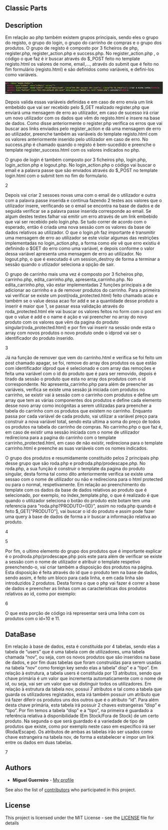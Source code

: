 ## Classic Parts
## Description

Em relação ao php também existem grupos principais, sendo eles o grupo do registo, o grupo do login, o grupo do carrinho de compras e o grupo dos produtos.
O grupo de registo é composto por 3 ficheiros de php, register.php, register_action.php e success.php. No register_action.php , o código o que faz é ir buscar através do $_POST feito no template registo.html os valores de nome, email,..., através do submit que é feito no fim formulário (registo.html) e são definidos como variáveis, e defini-los como variáveis.

![alt text](https://github.com/MiguelG28/E-Shop/blob/master/Examples/1.png)

Depois valida essas variáveis definidas e em caso de erro envia um link embebido que vai ser recebido pelo $_GET realizado register.php que enviará uma mensagem de erro ao utilizador, em caso de sucesso irá criar um novo utilizador com os dados que vêm do registo.html e insere na base de dados. Como disse anteriormente o register.php verifica os erros que vai buscar aos links enviados pelo register_action e dá uma mensagem de erro ao utilizador, preenche também as variáveis do template registo.html com os valores anteriormente inserido pelo utilizador em caso de erro. No success.php é chamado quando o registo é bem-sucedido e preenche o template register_success.html com os valores indicados no php.


O grupo de login é também composto por 3 ficheiros php, login.php, login_action.php e logout.php. No login_action.php o código vai buscar o email e a palavra passe que são enviados através do $_POST no template login.html com o submit tem no fim do formulario. 

2

Depois vai criar 2 sessoes novas uma com o email de o utilizador e outra com a palavra passe inserida e continua fazendo 2 testes aos valores que o utilizador insere, verificando se o email se encontra na base de dados e de seguida verificar se a palavra passe inserida corresponde ao email. Se algum destes testes falhar vai emitir um erro através de um link embebido que vai ser recebido pelo login.php. Se tudo correr de acordo com o esperado, então é criada uma nova sessão com os valores da base de dados relativos ao utilizador. O que o login.ph faz importante é transmitir uma mensagem de erro ao utilizador se este violar algumas das restrições implementadas no login_action.php, a forma como ele vê que erro existiu é definindo o $GET do erro como uma variável, e depois conforme o valor dessa variável apresenta uma mensagem de erro ao utilizador. No logout.php, o que é executado é um session_destroy de forma a terminar a sessão quando o utlizador seleciona a opção de sair.

O grupo de carrinho mais uma vez é composto por 3 ficheiros php, carrinho.php, edita_carrinho.php, apresenta_carrinho.php. No edita_carrinho.php, vão estar implementadas 2 funções principais a de adicionar ao carrinho e a de remover produtos do carrinho. Para a primeira vai verificar se existe um post(roda_protected.html) feito chamado acao e também se o value dessa acao for add e se a quantidade desse produto a inserir é maior que 1, se passar essa validação através do roda_protected.html ele vai buscar os valores feitos no form com o post em que o value é add e o name é ação e vai preencher no array do novo produto com os valores que vêm da pagina do produto singular(roda_protected.html) e por fim vai inserir na sessão onde esta o array com novos produtos o novo produto onde o idprod vai ser o identificador do produto inserido. 

3

Já na função de remover que vem do carrinho.html e verifica se foi feito um post chamado apagar, se foi, remove do array dos produtos os que estão com identificador idprod que é selecionado e com array das remoções e feita uma variável com o id do produto que é para ser removido, depois é tirado da sessão o produto que esta no array dos produtos com o id correspondente. No apresenta_carrinho.php para além de preencher as variáveis, verifica se existe uma sessão já iniciada com produtos no carrinho, se existir vai à sessão com o carrinho com produtos e define um array que tem as várias componentes dos produtos e define cada elemento desse novo array como incógnitas a serem utilizadas para preencher a tabela do carrinho com os produtos que existem no carrinho.
Enquanto passa por cada variável de cada produto, vai utilizar a variável preço para construir a nova variável total, sendo esta ultima a soma do preço de todos os produtos na tabela do carrinho de compras. No carrinho.php o que faz é, em caso de existir uma sessão iniciada com o nome de utilizador redireciona para a pagina do carrinho com o template carrinho_protected.html, em caso de não existir, redireciona para o template carrinho.html e preenche as suas variáveis com os nomes indicados.

O grupo dos produtos e resumidamente constituído pelos 2 principais php desse grupo que são roda.php e prodroda.php/prodescape.php. No roda.php, a sua função é construir o template da pagina do produto singular, desta forma tal como dito anteriormente verifica se existe uma sessao com o nome de utilizador ou não e redireciona para o html protected ou para o normal, respetivamente. Em relação ao preenchimento do template com os dados da base de dados relativos ao produto que é selecionado, por exemplo, no índex_template.php, o que é realizado é que quando o utilizador seleciona o botão do produto este botam tem uma referencia para "roda.php?PRODUTO={ID}", assim no roda.php quando é feito  $_GET["PRODUTO"], vai buscar o id do produto e assim pode fazer uma query à base de dados de forma a ir buscar a informação relativa ao produto.

4

5

Por fim, o ultimo elemento do grupo dos produtos que é importante explicar é o prodroda.php/prodescape.php pois este para além de verificar se existe a sessão com o nome de utilizador e atribuir o template respetivo preenchendo-o, vai criar também a disposição dos produtos na página. Esta disposição é feita através do id que o produto tem na base de dados, sendo assim, é feito um bloco para cada linha, e em cada linha são introduzidos 2 produtos. Desta forma o que o php vai fazer é correr a base de dados e preencher as linhas com as características dos produtos relativos ao id, como por exemplo: 

6

O que esta porção de código irá representar será
uma linha com os produtos com o id=10 e 11.

## DataBase

Em relação à base de dados, esta é constituída por 4 tabelas, sendo elas a tabela de “users” que é uma tabela com de utilizadores, uma tabela chamada “nov”, ou seja, com os novos produtos que são inseridos na base de dados, e por fim duas tabelas que foram construídas para serem usadas na tabela “nov” como foreign key sendo elas a tabela” disp” e a “tipo”.
Em relação à estrutura, a tabela users é constituída por 13 atributos, sendo que chave primária é um valor que incrementa automaticamente com o nome de id, ou seja, vai ser um valor que vai distinguir todos os utilizadores.
Em relação à estrutura da tabela nov, possui 7 atributos e tal como a tabela que guarda os utilizadores registados, esta irá também possuir um atributo que irá fazer diferir os produtos uns dos outros que é o atributo “id”. Para além desta chave primária, esta tabela irá possuir 2 chaves estrangeiras “disp” e “tipo”.
Por fim temos a tabela “disp” e a “tipo”, na primeira é guardado a referência relativa à disponibilidade (Em Stock/Fora de Stock) de um certo produto. Na segunda o que será guardado é a variedade de tipo de produtos que existe, como por exemplo neste caso em específico irá ser (Roda/Escape). Os atributos de ambas as tabelas irão ser usados como chave estrangeira na tabela nov, de forma a estabelecer e impor um link entre os dados em duas tabelas.

7

## Authors

* **Miguel Guerreiro** - [My profile](https://github.com/MiguelG28)

See also the list of [contributors](https://github.com/MiguelG28/Ualg-Eventos/contributors) who participated in this project.

## License

This project is licensed under the MIT License - see the [LICENSE](LICENSE) file for details

